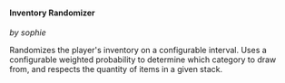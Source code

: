 ﻿
#### Inventory Randomizer
*by sophie*

Randomizes the player's inventory on a configurable interval. Uses a configurable weighted probability to determine which category to draw from, and respects the quantity of items in a given stack.
